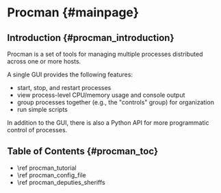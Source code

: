 Procman {#mainpage}
=======


Introduction {#procman_introduction}
------------

Procman is a set of tools for managing multiple processes distributed across
one or more hosts.

A single GUI provides the following features:
- start, stop, and restart processes
- view process-level CPU/memory usage and console output
- group processes together (e.g., the "controls" group) for organization
- run simple scripts

In addition to the GUI, there is also a Python API for more programmatic
control of processes.

Table of Contents {#procman_toc}
-----------------

- \ref procman_tutorial
- \ref procman_config_file
- \ref procman_deputies_sheriffs
